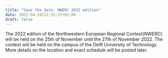 ```yaml
---
title: "Save the date, NWERC 2022 edition"
date: 2022-04-18T12:52:27+02:00
draft: false
---
```

The 2022 edition of the Northwestern European Regional Contest(NWERC) will be held on the 25th of November until the 27th of November 2022. The contest will be held on the campus of the Delft University of Technology. More details on the location and exact schedule will be posted later.
